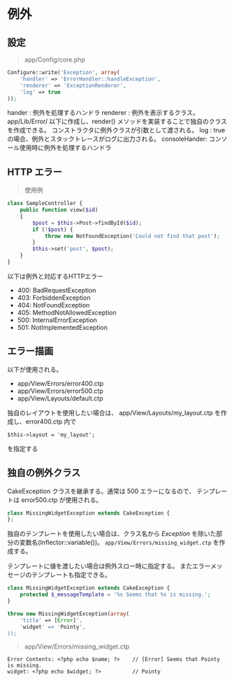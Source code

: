 # 例外

## 設定

> app/Config/core.php

```php
Configure::write('Exception', array(
    'handler' => 'ErrorHandler::handleException',
    'renderer' => 'ExceptionRenderer',
    'log' => true
));
```

hander 		 : 例外を処理するハンドラ
renderer 	 : 例外を表示するクラス。app/Lib/Error/ 以下に作成し、render() メソッドを実装することで独自のクラスを作成できる。
               コンストラクタに例外クラスが引数として渡される。
log 		 : true の場合、例外とスタックトレースがログに出力される。
consoleHander: コンソール使用時に例外を処理するハンドラ


## HTTP エラー

> 使用例

```php
class SampleController {
	public function view($id)
	{
	    $post = $this->Post->findById($id);
	    if (!$post) {
	        throw new NotFoundException('Could not find that post');
	    }
	    $this->set('post', $post);
	}
}
```

以下は例外と対応するHTTPエラー

- 400: BadRequestException
- 403: ForbiddenException
- 404: NotFoundException
- 405: MethodNotAllowedException
- 500: InternalErrorException
- 501: NotImplementedException


## エラー描画

以下が使用される。

- app/View/Errors/error400.ctp
- app/View/Errors/error500.ctp
- app/View/Layouts/default.ctp

独自のレイアウトを使用したい場合は、
app/View/Layouts/my_layout.ctp を作成し、error400.ctp 内で
```
$this->layout = 'my_layout';
```
を指定する


## 独自の例外クラス

CakeException クラスを継承する。通常は 500 エラーになるので、
テンプレートは error500.ctp が使用される。

```php
class MissingWidgetException extends CakeException {
};
```

独自のテンプレートを使用したい場合は、クラス名から *Exception* を除いた部分の変数名(Inflector::variable())。
`app/View/Errors/missing_widget.ctp`
を作成する。

テンプレートに値を渡したい場合は例外スロー時に指定する。
またエラーメッセージのテンプレートも指定できる。

```php
class MissingWidgetException extends CakeException {
    protected $_messageTemplate = '%s Seems that %s is missing.';
}

throw new MissingWidgetException(array(
	'title' => [Error]', 
	'widget' => 'Pointy',
));
```

> app/View/Errors/missing_widget.ctp

```
Error Contents: <?php echo $name; ?>	// [Error] Seems that Pointy is missing.
widget: <?php echo $widget; ?>			// Pointy
```








